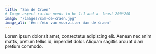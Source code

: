 ```yaml
---
title: "Sam de Craen"
# Image aspect ration needs to be 1:1 and at least 200*200
image: "/images/sam-de-craen.jpg"
image_alt: "Een foto van voorzitter Sam de Craen"
---
```

Lorem ipsum dolor sit amet, consectetur adipiscing elit. Aenean nec enim mattis, pretium tellus id, imperdiet dolor. Aliquam sagittis arcu at diam pretium commodo.